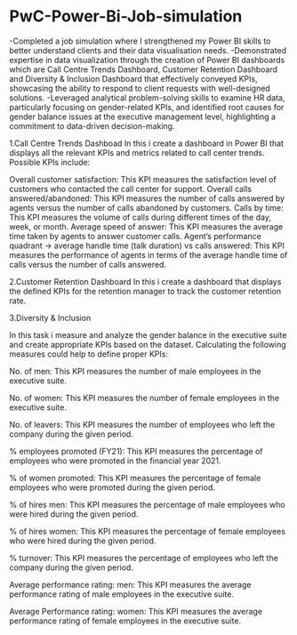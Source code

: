 # PwC-Power-Bi-Job-simulation
-Completed a job simulation where I strengthened my Power BI skills to better understand clients and their data visualisation needs.
-Demonstrated expertise in data visualization through the creation of Power BI dashboards which are Call Centre Trends Dashboard, Customer Retention Dashboard and Diversity & Inclusion Dashboard that effectively conveyed KPIs, showcasing the ability to respond to client requests with well-designed solutions.
-Leveraged analytical problem-solving skills to examine HR data, particularly focusing on gender-related KPIs, and identified root causes for gender balance issues at the executive management level, highlighting a commitment to data-driven decision-making.

1.Call Centre Trends Dashboad
In this i create a dashboard in Power BI that displays all the relevant KPIs and metrics related to call center trends. Possible KPIs include:

Overall customer satisfaction: This KPI measures the satisfaction level of customers who contacted the call center for support. Overall calls answered/abandoned: This KPI measures the number of calls answered by agents versus the number of calls abandoned by customers. Calls by time: This KPI measures the volume of calls during different times of the day, week, or month. Average speed of answer: This KPI measures the average time taken by agents to answer customer calls. Agent’s performance quadrant -> average handle time (talk duration) vs calls answered: This KPI measures the performance of agents in terms of the average handle time of calls versus the number of calls answered.

2.Customer Retention Dashboard
In this i create a dashboard that displays the defined KPIs for the retention manager to track the customer retention rate.

3.Diversity & Inclusion

In this task i measure and analyze the gender balance in the executive suite and create appropriate KPIs based on the dataset. Calculating the following measures could help to define proper KPIs:

No. of men: This KPI measures the number of male employees in the executive suite.

No. of women: This KPI measures the number of female employees in the executive suite.

No. of leavers: This KPI measures the number of employees who left the company during the given period.

% employees promoted (FY21): This KPI measures the percentage of employees who were promoted in the financial year 2021.

% of women promoted: This KPI measures the percentage of female employees who were promoted during the given period.

% of hires men: This KPI measures the percentage of male employees who were hired during the given period.

% of hires women: This KPI measures the percentage of female employees who were hired during the given period.

% turnover: This KPI measures the percentage of employees who left the company during the given period.

Average performance rating: men: This KPI measures the average performance rating of male employees in the executive suite.

Average Performance rating: women: This KPI measures the average performance rating of female employees in the executive suite.


